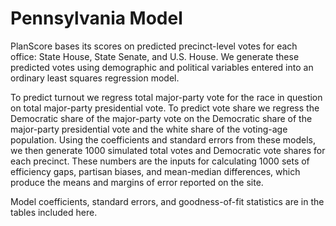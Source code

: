Pennsylvania Model
===

PlanScore bases its scores on predicted precinct-level votes for each office:
State House, State Senate, and U.S. House. We generate these predicted votes
using demographic and political variables entered into an ordinary least
squares regression model. 

To predict turnout we regress total major-party vote for the race in question
on total major-party presidential vote. To predict vote share we regress the
Democratic share of the major-party vote on the Democratic share of the
major-party presidential vote and the white share of the voting-age population.
 Using the coefficients and standard errors from these models, we then generate
1000 simulated total votes and Democratic vote shares for each precinct. These
numbers are the inputs for calculating 1000 sets of efficiency gaps, partisan
biases, and mean-median differences, which produce the means and margins of
error reported on the site.

Model coefficients, standard errors, and goodness-of-fit statistics are in the
tables included here.
